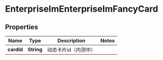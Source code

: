 # EnterpriseImEnterpriseImFancyCard

## Properties
Name | Type | Description | Notes
------------ | ------------- | ------------- | -------------
**cardId** | **String** | 动态卡片id（内测中） | 

